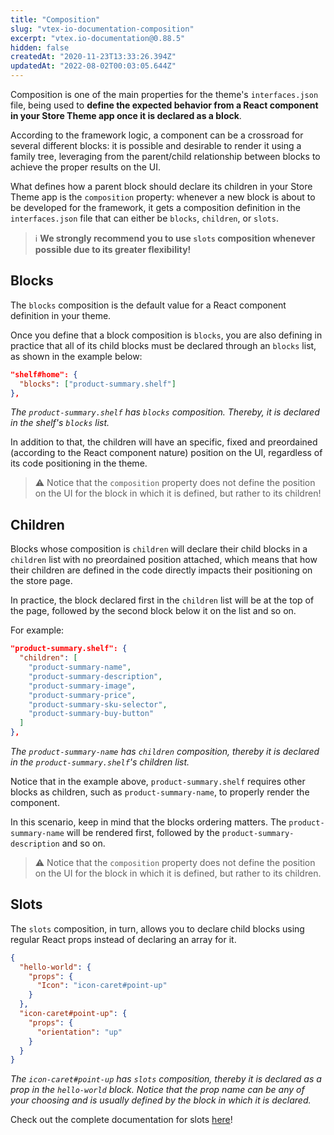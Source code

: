 ```yaml
---
title: "Composition"
slug: "vtex-io-documentation-composition"
excerpt: "vtex.io-documentation@0.88.5"
hidden: false
createdAt: "2020-11-23T13:33:26.394Z"
updatedAt: "2022-08-02T00:03:05.644Z"
---
```

Composition is one of the main properties for the theme's `interfaces.json` file, being used to **define the expected behavior from a React component in your Store Theme app once it is declared as a block**.

According to the framework logic, a component can be a crossroad for several different blocks: it is possible and desirable to render it using a family tree, leveraging from the parent/child relationship between blocks to achieve the proper results on the UI. 

What defines how a parent block should declare its children in your Store Theme app is the `composition` property: whenever a new block is about to be developed for the framework, it gets a composition definition in the `interfaces.json` file that can either be `blocks`, `children`, or `slots`.

> ℹ️ **We strongly recommend you to use `slots` composition whenever possible due to its greater flexibility!**

## Blocks

The `blocks` composition is the default value for a React component definition in your theme. 

Once you define that a block composition is `blocks`, you are also defining in practice that all of its child blocks must be declared through an `blocks` list, as shown in the example below:

```json
"shelf#home": {
  "blocks": ["product-summary.shelf"]
},
````
*The `product-summary.shelf` has `blocks` composition. Thereby, it is declared in the shelf's `blocks` list.*

In addition to that, the children will have an specific, fixed and preordained (according to the React component nature) position on the UI, regardless of its code positioning in the theme.

>⚠️ Notice that the `composition` property does not define the position on the UI for the block in which it is defined, but rather to its children!

## Children

Blocks whose composition is `children` will declare their child blocks in a `children` list with no preordained position attached, which means that how their children are defined in the code directly impacts their positioning on the store page.

In practice, the block declared first in the `children` list will be at the top of the page, followed by the second block below it on the list and so on.

For example:

```json
"product-summary.shelf": {
  "children": [
    "product-summary-name",
    "product-summary-description",
    "product-summary-image",
    "product-summary-price",
    "product-summary-sku-selector",
    "product-summary-buy-button"
  ]
},
```
*The `product-summary-name` has `children` composition, thereby it is declared in the `product-summary.shelf`'s children list.*

Notice that in the example above, `product-summary.shelf` requires other blocks as children, such as `product-summary-name`, to properly render the component. 

In this scenario, keep in mind that the blocks ordering matters. The `product-summary-name` will be rendered first, followed by the `product-summary-description` and so on.

>⚠️ Notice that the `composition` property does not define the position on the UI for the block in which it is defined, but rather to its children.

## Slots

The `slots` composition, in turn, allows you to declare child blocks using regular React props instead of declaring an array for it. 

```json
{
  "hello-world": {
    "props": {
      "Icon": "icon-caret#point-up"
    }
  },
  "icon-caret#point-up": {
    "props": {
      "orientation": "up"
    }
  }
}
```
*The `icon-caret#point-up` has `slots` composition, thereby it is declared as a prop in the `hello-world` block. Notice that the prop name can be any of your choosing and is usually defined by the block in which it is declared.*

Check out the complete documentation for slots [here](https://developers.vtex.com/vtex-developer-docs/docs/vtex-io-documentation-slots/)!